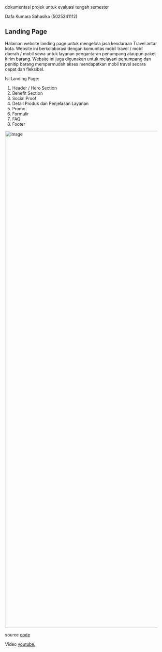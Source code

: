 dokumentasi projek untuk evaluasi tengah semester

Dafa Kumara Sahasika (5025241112)

## Landing Page 

Halaman website landing page untuk mengelola jasa kendaraan Travel antar kota.
Website ini berkolaborasi dengan komunitas mobil travel / mobil daerah / mobil sewa untuk layanan pengantaran penumpang ataupun paket kirim barang. 
Website ini juga digunakan untuk melayani penumpang dan penitip barang mempermudah akses mendapatkan mobil travel secara cepat dan fleksibel.

Isi Landing Page:
1. Header / Hero Section
2. Benefit Section
3. Social Proof
4. Detail Produk dan Penjelasan Layanan
5. Promo
6. Formulir
7. FAQ
8. Footer

<img width="2740" height="1638" alt="image" src="https://github.com/user-attachments/assets/00e4d84a-71e8-4dfe-ba01-b795c2630c3c" />

source [code](ets)

Video [youtube.](https://youtu.be/Ik0BcLJwXGs)
